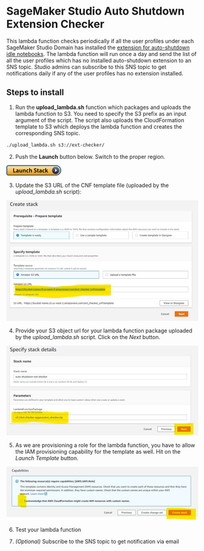 # SageMaker Studio Auto Shutdown Extension Checker

This lambda function checks periodically if all the user profiles under each SageMaker Studio Domain has installed the [extension for auto-shutdown idle notebooks](https://github.com/aws-samples/sagemaker-studio-auto-shutdown-extension/tree/main/sagemaker_studio_autoshutdown). The lambda function will run once a day and send the list of all the user profiles which has no installed auto-shutdown extension to an SNS topic. Studio admins can subscribe to this SNS topic to get notifications daily if any of the user profiles has no extension installed.

## Steps to install

1. Run the **upload_lambda.sh** function which packages and uploads the lambda function to S3. You need to specify the S3 prefix as an input argument of the script. The script also uploads the CloudFormation template to S3 which deploys the lambda function and creates the corresponding SNS topic.
```bash
./upload_lambda.sh s3://ext-checker/
```

2. Push the **Launch** button below. Switch to the proper region.

[![Launch in us-west-2](assets/launch-stack.png?raw=true)](https://console.aws.amazon.com/cloudformation/home?region=us-west-2#/stacks/new?stackName=auto-shutdown-ext-checker&templateURL=https://bucket-name.s3.us-west-2.amazonaws.com/ext_checker_cnf.template)

3. Update the S3 URL of the CNF template file (uploaded by the *upload_lambda.sh* script):

![Alt Step 1](assets/step1.jpg?raw=true "Step 1")

4. Provide your S3 object url for your lambda function package uploaded by the *upload_lambda.sh* script. Click on the *Next* button.

![Alt Step 2](assets/step2.jpg?raw=true "Step 2")

5. As we are provisioning a role for the lambda function, you have to allow the IAM provisioning capability for the template as well. Hit on the *Launch Template* button.

![Alt Step 3](assets/step3.jpg?raw=true "Step 3")

6. Test your lambda function

7. *(Optional)* Subscribe to the SNS topic to get notification via email

